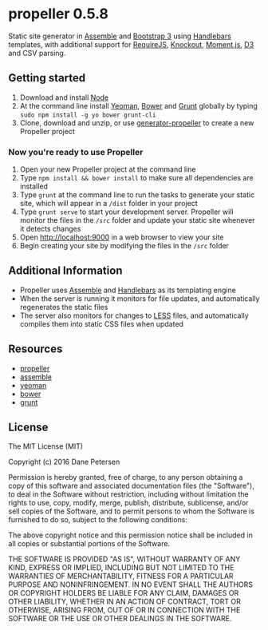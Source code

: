 # propeller 0.5.8

Static site generator in [Assemble](http://assemble.io) and [Bootstrap 3](http://getbootstrap.com) using [Handlebars](http://handlebarsjs.com) templates, with additional support for [RequireJS](http://requirejs.org), [Knockout](http://knockoutjs.com), [Moment.js](http://momentjs.com), [D3](http://d3js.org) and CSV parsing.

## Getting started

1. Download and install [Node](http://nodejs.org)
1. At the command line install [Yeoman](http://yeoman.io), [Bower](http://bower.io) and [Grunt](http://gruntjs.com) globally by typing `sudo npm install -g yo bower grunt-cli`
1. Clone, download and unzip, or use [generator-propeller](http://github.com/thegreatsunra/generator-propeller) to create a new Propeller project

### Now you're ready to use Propeller

1. Open your new Propeller project at the command line
1. Type `npm install && bower install` to make sure all dependencies are installed
1. Type `grunt` at the command line to run the tasks to generate your static site, which will appear in a `/dist` folder in your project
1. Type `grunt serve` to start your development server. Propeller will monitor the files in the `/src` folder and update your static site whenever it detects changes
1. Open [http://localhost:9000](http://localhost:9000) in a web browser to view your site
1. Begin creating your site by modifying the files in the `/src` folder

## Additional Information

* Propeller uses [Assemble](http://assemble.io) and [Handlebars](http://handlebarsjs.com) as its templating engine
* When the server is running it monitors for file updates, and automatically regenerates the static files
* The server also monitors for changes to [LESS](http://lesscss.org) files, and automatically compiles them into static CSS files when updated

## Resources
* [propeller](http://propellerjs.com)
* [assemble](http://assemble.io)
* [yeoman](http://yeoman.io)
* [bower](http://bower.io)
* [grunt](http://gruntjs.com)

## License

The MIT License (MIT)

Copyright (c) 2016 Dane Petersen

Permission is hereby granted, free of charge, to any person obtaining a copy
of this software and associated documentation files (the "Software"), to deal
in the Software without restriction, including without limitation the rights
to use, copy, modify, merge, publish, distribute, sublicense, and/or sell
copies of the Software, and to permit persons to whom the Software is
furnished to do so, subject to the following conditions:

The above copyright notice and this permission notice shall be included in
all copies or substantial portions of the Software.

THE SOFTWARE IS PROVIDED "AS IS", WITHOUT WARRANTY OF ANY KIND, EXPRESS OR
IMPLIED, INCLUDING BUT NOT LIMITED TO THE WARRANTIES OF MERCHANTABILITY,
FITNESS FOR A PARTICULAR PURPOSE AND NONINFRINGEMENT. IN NO EVENT SHALL THE
AUTHORS OR COPYRIGHT HOLDERS BE LIABLE FOR ANY CLAIM, DAMAGES OR OTHER
LIABILITY, WHETHER IN AN ACTION OF CONTRACT, TORT OR OTHERWISE, ARISING FROM,
OUT OF OR IN CONNECTION WITH THE SOFTWARE OR THE USE OR OTHER DEALINGS IN
THE SOFTWARE.
